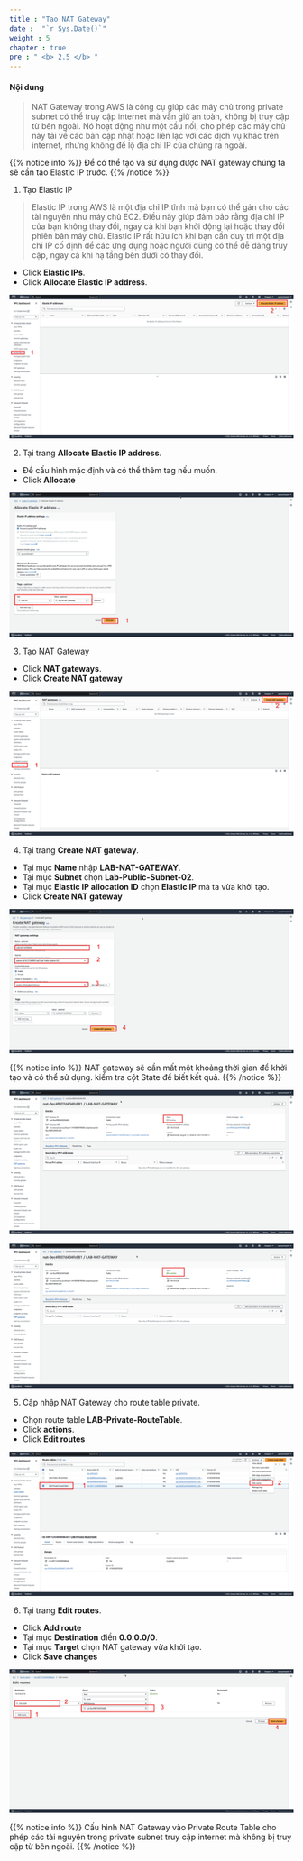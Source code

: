 ```yaml
---
title : "Tạo NAT Gateway"
date :  "`r Sys.Date()`" 
weight : 5
chapter : true
pre : " <b> 2.5 </b> "
---
```


#### Nội dung

>NAT Gateway trong AWS là công cụ giúp các máy chủ trong private subnet có thể truy cập internet mà vẫn giữ an toàn, không bị truy cập từ bên ngoài. Nó hoạt động như một cầu nối, cho phép các máy chủ này tải về các bản cập nhật hoặc liên lạc với các dịch vụ khác trên internet, nhưng không để lộ địa chỉ IP của chúng ra ngoài.


{{% notice info %}}
Để có thể tạo và sử dụng được NAT gateway chúng ta sẽ cần tạo Elastic IP trước.
{{% /notice %}}

1. Tạo Elastic IP

>Elastic IP trong AWS là một địa chỉ IP tĩnh mà bạn có thể gán cho các tài nguyên như máy chủ EC2. Điều này giúp đảm bảo rằng địa chỉ IP của bạn không thay đổi, ngay cả khi bạn khởi động lại hoặc thay đổi phiên bản máy chủ. Elastic IP rất hữu ích khi bạn cần duy trì một địa chỉ IP cố định để các ứng dụng hoặc người dùng có thể dễ dàng truy cập, ngay cả khi hạ tầng bên dưới có thay đổi.

  + Click **Elastic IPs**.
  + Click **Allocate Elastic IP address**.

![nat](/images/2.prerequisite/createNAT-01.png)

2. Tại trang **Allocate Elastic IP address**.
  + Để cấu hình mặc định và có thể thêm tag nếu muốn.
  + Click **Allocate**

![nat](/images/2.prerequisite/createNAT-02.png)

3. Tạo NAT Gateway
  + Click **NAT gateways**.
  + Click **Create NAT gateway**

![nat](/images/2.prerequisite/createNAT-03.png)

4. Tại trang **Create NAT gateway**.
  + Tại mục **Name** nhập **LAB-NAT-GATEWAY**.
  + Tại mục **Subnet** chọn **Lab-Public-Subnet-02**.
  + Tại mục **Elastic IP allocation ID** chọn **Elastic IP** mà ta vừa khởi tạo.
  + Click **Create NAT gateway**

![nat](/images/2.prerequisite/createNAT-04.png)

{{% notice info %}}
NAT gateway sẽ cần mất một khoảng thời gian để khởi tạo và có thể sử dụng. kiểm tra cột State để biết kết quả.
{{% /notice %}}

![nat](/images/2.prerequisite/createNAT-05.png)

![nat](/images/2.prerequisite/createNAT-06.png)

5. Cập nhập NAT Gateway cho route table private.
  + Chọn route table **LAB-Private-RouteTable**.
  + Click **actions**.
  + Click **Edit routes**

![nat](/images/2.prerequisite/createNAT-07.png)

6. Tại trang **Edit routes**.
  + Click **Add route**
  + Tại mục **Destination** điền **0.0.0.0/0**.
  + Tại mục **Target** chọn NAT gateway vừa khởi tạo.
  + Click **Save changes**

![nat](/images/2.prerequisite/createNAT-08.png)

{{% notice info %}}
Cấu hình NAT Gateway vào Private Route Table cho phép các tài nguyên trong private subnet truy cập internet mà không bị truy cập từ bên ngoài.
{{% /notice %}}